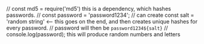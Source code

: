 // const md5 = require('md5') this is a dependency, which hashes passwords. 
// const password = 'password1234';
// can create const salt = 'random string' <-- this goes on the end, and then creates unique hashes for every password.
// password will then be `password1234${salt}`
// console.log(password); this will produce random numbers and letters
